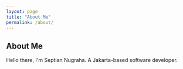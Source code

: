 ```yaml
---
layout: page
title: "About Me"
permalink: /about/
---
```


## About Me

Hello there, I'm Septian Nugraha. A Jakarta-based software developer.